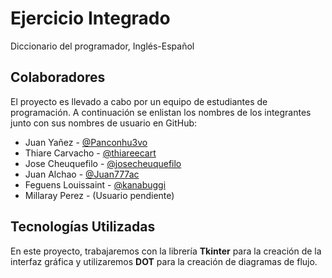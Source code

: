 # Ejercicio Integrado
Diccionario del programador, Inglés-Español

## Colaboradores

El proyecto es llevado a cabo por un equipo de estudiantes de programación. A continuación se enlistan los nombres de los integrantes junto con sus nombres de usuario en GitHub:

- Juan Yañez - [@Panconhu3vo](https://github.com/Panconhu3vo)
- Thiare Carvacho - [@thiareecart](https://github.com/thiareecart)
- Jose Cheuquefilo - [@josecheuquefilo](https://github.com/josecheuquefilo)
- Juan Alchao - [@Juan777ac](https://github.com/Juan777ac)
- Feguens Louissaint - [@kanabuggi](https://github.com/kanabuggi)
- Millaray Perez - (Usuario pendiente)

## Tecnologías Utilizadas

En este proyecto, trabajaremos con la librería **Tkinter** para la creación de la interfaz gráfica y utilizaremos **DOT** para la creación de diagramas de flujo.
